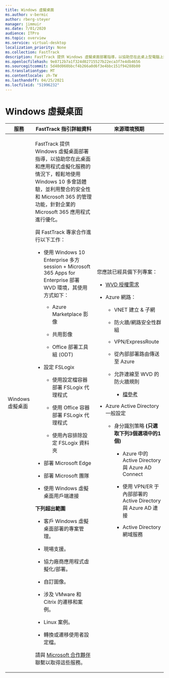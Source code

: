 ```yaml
---
title: Windows 虛擬桌面
ms.author: v-bermic
author: rberg-steyer
manager: jimmuir
ms.date: 7/01/2020
audience: ITPro
ms.topic: overview
ms.service: virtual-desktop
localization_priority: None
ms.collection: FastTrack
description: FastTrack 提供 Windows 虛擬桌面部署指導，以協助您在此桌上型電腦上架上。
ms.openlocfilehash: 9e8712b7a1f324d02715527b22eca3f7e4db4656
ms.sourcegitcommit: 5d40d060bbcf4b266a0d6f3e4bbc151f94288b00
ms.translationtype: MT
ms.contentlocale: zh-TW
ms.lasthandoff: 04/25/2021
ms.locfileid: "51996232"
---
```

# <a name="windows-virtual-desktop"></a>Windows 虛擬桌面

<table>
<thead>
<tr class="header">
<th><strong>服務</strong></th>
<th><strong>FastTrack 指引詳細資料</strong></th>
<th><strong>來源環境預期</strong></th>
</tr>
</thead>
<tbody>
<tr class="odd">
<td>Windows 虛擬桌面</td>
<td><p>FastTrack 提供 Windows 虛擬桌面部署指導，以協助您在此桌面和應用程式虛擬化服務的情況下，輕鬆地使用 Windows 10 多會話體驗，並利用整合的安全性和 Microsoft 365 的管理功能，針對企業的 Microsoft 365 應用程式進行優化。</p>
<p>與 FastTrack 專家合作進行以下工作：</p>
<ul>
<li><p>使用 Windows 10 Enterprise 多方 session + Microsoft 365 Apps for Enterprise 部署 WVD 環境，其使用方式如下：</p>
<ul>
<li><p>Azure Marketplace 影像</p></li>
<li><p>共用影像</p></li>
<li><p>Office 部署工具組 (ODT) </p></li>
</ul></li>
<li><p>設定 FSLogix</p>
<ul>
<li><p>使用設定檔容器部署 FSLogix 代理程式</p></li>
<li><p>使用 Office 容器部署 FSLogix 代理程式</p></li>
<li><p>使用內容排除設定 FSLogix 資料夾</p></li>
</ul></li>
<li><p>部署 Microsoft Edge</p></li>
<li><p>部署 Microsoft 團隊</p></li>
<li><p>使用 Windows 虛擬桌面用戶端連接</p></li>
</ul>
<p><strong>下列超出範圍</strong></p>
<ul>
<li><p>客戶 Windows 虛擬桌面部署的專案管理。</p></li>
<li><p>現場支援。</p></li>
<li><p>協力廠商應用程式虛擬化/部署。</p></li>
<li><p>自訂圖像。</p></li>
<li><p>涉及 VMware 和 Citrix 的遷移和案例。</p></li>
<li><p>Linux 案例。</p></li>
<li><p>轉換或遷移使用者設定檔。</p></li>
</ul>
<p>請與 <a href="https://go.microsoft.com/fwlink/?linkid=2080150">Microsoft 合作夥伴</a> 聯繫以取得這些服務。</p></td>
<td><p>您應該已經具備下列專案：</p>
<ul>
<li><p><a href="https://docs.microsoft.com/azure/virtual-desktop/overview#requirements">WVD 授權需求</a></p></li>
<li><p>Azure 網路：</p>
<ul>
<li><p>VNET 建立 &amp; 子網</p></li>
<li><p>防火牆/網路安全性群組</p></li>
<li><p>VPN/ExpressRoute</p></li>
<li><p>從內部部署路由傳送至 Azure</p></li>
<li><p>允許連線至 WVD 的防火牆規則</p>
<ul>
<li><p><a href="https://docs.microsoft.com/azure/virtual-desktop/overview#supported-remote-desktop-clients">檔參考</a></p></li>
</ul></li>
</ul></li>
<li><p>Azure Active Directory 一般設定</p>
<ul>
<li><p>身分識別策略 <strong> (只選取下列3個選項中的1個) </strong></p>
<ul>
<li><p>Azure 中的 Active Directory 與 Azure AD Connect</p></li>
<li><p>使用 VPN/ER 于內部部署的 Active Directory 與 Azure AD 連接</p></li>
<li><p>Active Directory 網域服務</p></li>
</ul></li>
</ul></li>
</ul></td>
</tr>
</tbody>
</table>
